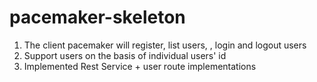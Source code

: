 # pacemaker-skeleton

1. The client pacemaker will register, list users, , login and logout users
2. Support users on the basis of individual users' id
3. Implemented Rest Service + user route implementations
